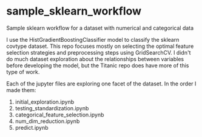 # sample_sklearn_workflow
Sample sklearn workflow for a dataset with numerical and categorical data

I use the HistGradientBoostingClassifier model to classify the sklearn covtype dataset.
This repo focuses mostly on selecting the optimal feature selection strategies and preprocessing steps using GridSearchCV.
I didn't do much dataset exploration about the relationships between variables before developing the model, but the Titanic repo does have more of this type of work.

Each of the jupyter files are exploring one facet of the dataset.  In the order I made them:
1) initial_exploration.ipynb
2) testing_standardization.ipynb
3) categorical_feature_selection.ipynb
4) num_dim_reduction.ipynb
5) predict.ipynb
